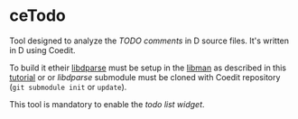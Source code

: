 ceTodo
======

Tool designed to analyze the _TODO comments_ in D source files.
It's written in D using Coedit. 

To build it etheir [libdparse](https://github.com/Hackerpilot/libdparse)
must be setup in the [libman](https://github.com/BBasile/Coedit/wiki#library-manager-widget) 
as described in this [tutorial](https://github.com/BBasile/Coedit/wiki#lets-build-a-static-library) or
or *libdparse* submodule must be cloned with Coedit repository (`git submodule init` or `update`).

This tool is mandatory to enable the *todo list widget*.
